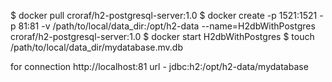$ docker pull croraf/h2-postgresql-server:1.0
$ docker create -p 1521:1521 -p 81:81 -v /path/to/local/data_dir:/opt/h2-data --name=H2dbWithPostgres croraf/h2-postgresql-server:1.0
$ docker start H2dbWithPostgres
$ touch /path/to/local/data_dir/mydatabase.mv.db

for connection http://localhost:81
url - jdbc:h2:/opt/h2-data/mydatabase
